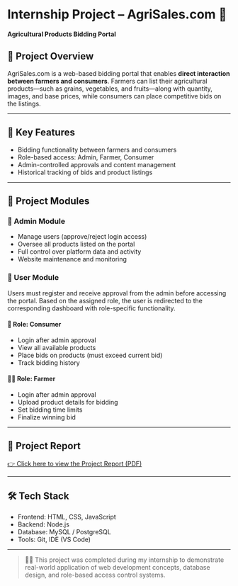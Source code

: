 # Internship Project – AgriSales.com 🌾  
**Agricultural Products Bidding Portal**

## 📌 Project Overview
AgriSales.com is a web-based bidding portal that enables **direct interaction between farmers and consumers**. Farmers can list their agricultural products—such as grains, vegetables, and fruits—along with quantity, images, and base prices, while consumers can place competitive bids on the listings.

---

## 🚀 Key Features
- Bidding functionality between farmers and consumers
- Role-based access: Admin, Farmer, Consumer
- Admin-controlled approvals and content management
- Historical tracking of bids and product listings

---

## 🧩 Project Modules

### 🔐 Admin Module
- Manage users (approve/reject login access)
- Oversee all products listed on the portal
- Full control over platform data and activity
- Website maintenance and monitoring

### 👥 User Module
Users must register and receive approval from the admin before accessing the portal. Based on the assigned role, the user is redirected to the corresponding dashboard with role-specific functionality.

#### 👤 Role: Consumer
- Login after admin approval  
- View all available products  
- Place bids on products (must exceed current bid)  
- Track bidding history  

#### 👨‍🌾 Role: Farmer
- Login after admin approval  
- Upload product details for bidding  
- Set bidding time limits  
- Finalize winning bid

---

## 📄 Project Report  
[👉 Click here to view the Project Report (PDF)](https://github.com/Kanthimathi-I/Internship-Project/blob/main/Internship%20Project.pdf)

---

## 🛠 Tech Stack
- Frontend: HTML, CSS, JavaScript
- Backend: Node.js
- Database: MySQL / PostgreSQL
- Tools: Git, IDE (VS Code)

---

> 👩‍💻 This project was completed during my internship to demonstrate real-world application of web development concepts, database design, and role-based access control systems.


